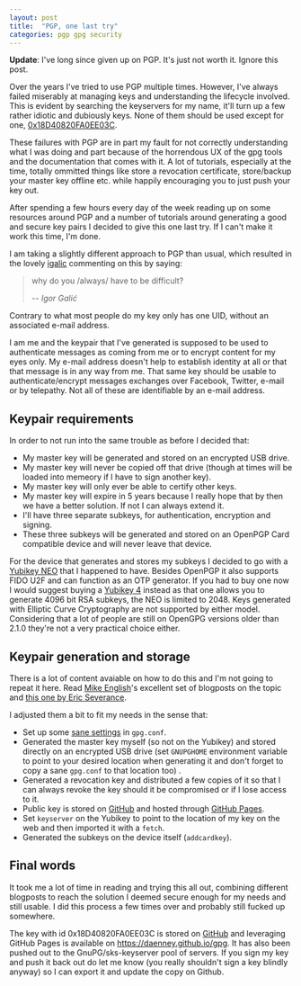 ```yaml
---
layout: post
title:  "PGP, one last try"
categories: pgp gpg security
---
```


**Update**: I've long since given up on PGP. It's just not worth it. Ignore
this post.

Over the years I've tried to use PGP multiple times. However, I've
always failed miserably at managing keys and understanding the lifecycle
involved. This is evident by searching the keyservers for my name, it'll
turn up a few rather idiotic and dubiously keys. None of them should be
used except for one,
[0x18D40820FA0EE03C](https://daenney.github.io/gpg/).

These failures with PGP are in part my fault for not correctly
understanding what I was doing and part because of the horrendous UX of
the gpg tools and the documentation that comes with it. A lot of
tutorials, especially at the time, totally ommitted things like store a
revocation certificate, store/backup your master key offline etc. while
happily encouraging you to just push your key out.

After spending a few hours every day of the week reading up on some
resources around PGP and a number of tutorials around generating a good
and secure key pairs I decided to give this one last try. If I can't
make it work this time, I'm done.

I am taking a slightly different approach to PGP than usual, which
resulted in the lovely [igalic](https://twitter.com/hirojin) commenting
on this by saying:

> why do you /always/ have to be difficult?
>
> -- <cite>Igor Galić</cite>

Contrary to what most people do my key only has one UID, without an
associated e-mail address.

I am me and the keypair that I've generated is supposed to be used to
authenticate messages as coming from me or to encrypt content for my
eyes only. My e-mail address doesn't help to establish identity at all
or that that message is in any way from me. That same key should be
usable to authenticate/encrypt messages exchanges over Facebook,
Twitter, e-mail or by telepathy. Not all of these are identifiable by an
e-mail address.

## Keypair requirements

In order to not run into the same trouble as before I decided that:

-   My master key will be generated and stored on an encrypted
    USB drive.
-   My master key will never be copied off that drive (though at times
    will be loaded into memeory if I have to sign another key).
-   My master key will only ever be able to certify other keys.
-   My master key will expire in 5 years because I really hope that by
    then we have a better solution. If not I can always extend it.
-   I'll have three separate subkeys, for authentication, encryption
    and signing.
-   These three subkeys will be generated and stored on an OpenPGP Card
    compatible device and will never leave that device.

For the device that generates and stores my subkeys I decided to go with
a [Yubikey NEO](https://www.yubico.com/products/yubikey-neo-u2f-2/)
that I happened to have. Besides OpenPGP it also supports FIDO U2F
and can function as an OTP generator. If you had to buy one now I would
suggest buying a
[Yubikey 4](https://www.yubico.com/products/yubikey-hardware/yubikey4)
instead as that one allows you to generate 4096 bit RSA subkeys, the NEO
is limited to 2048. Keys generated with Elliptic Curve Cryptography are
not supported by either model. Considering that a lot of people are
still on OpenGPG versions older than 2.1.0 they're not a very practical
choice either.

## Keypair generation and storage

There is a lot of content avaiable on how to do this and I'm not going
to repeat it here. Read
[Mike English](http://spin.atomicobject.com/2013/09/25/gpg-gnu-privacy-guard/)'s
excellent set of blogposts on the topic and
[this one by Eric Severance](https://www.esev.com/blog/post/2015-01-pgp-ssh-key-on-yubikey-neo/).

I adjusted them a bit to fit my needs in the sense that:

-   Set up some
    [sane settings](https://github.com/daenney/gpg/blob/gh-pages/gpg.conf)
    in `gpg.conf`.
-   Generated the master key myself (so not on the Yubikey) and stored
    directly on an encrypted USB drive (set `GNUPGHOME` environment
    variable to point to your desired location when generating it and
    don't forget to copy a sane `gpg.conf` to that location too) .
-   Generated a revocation key and distributed a few copies of it so
    that I can always revoke the key should it be compromised or if I
    lose access to it.
-   Public key is stored on [GitHub](https://github.com/daenney/gpg/) and
    hosted through [GitHub Pages](https://daenney.github.io/gpg/).
-   Set `keyserver` on the Yubikey to point to the location of my key on
    the web and then imported it with a `fetch`.
-   Generated the subkeys on the device itself (`addcardkey`).

## Final words

It took me a lot of time in reading and trying this all out, combining
different blogposts to reach the solution I deemed secure enough for my
needs and still usable. I did this process a few times over and probably
still fucked up somewhere.

The key with id 0x18D40820FA0EE03C is stored on
[GitHub](https://github.com/daenney/gpg) and leveraging GitHub Pages is
available on https://daenney.github.io/gpg. It has also been pushed out
to the GnuPG/sks-keyserver pool of servers. If you sign my key and push
it back out do let me know (you really shouldn't sign a key blindly
anyway) so I can export it and update the copy on Github.
